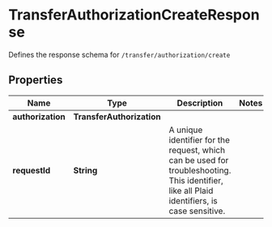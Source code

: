 

# TransferAuthorizationCreateResponse

Defines the response schema for `/transfer/authorization/create`

## Properties

| Name | Type | Description | Notes |
|------------ | ------------- | ------------- | -------------|
|**authorization** | **TransferAuthorization** |  |  |
|**requestId** | **String** | A unique identifier for the request, which can be used for troubleshooting. This identifier, like all Plaid identifiers, is case sensitive. |  |



